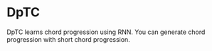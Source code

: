 # DpTC
DpTC learns chord progression using RNN.
You can generate chord progression with short chord progression.

